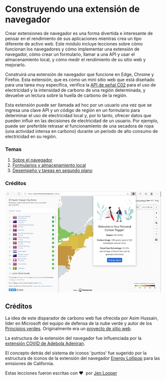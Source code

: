 # Construyendo una extensión de navegador

Crear extensiones de navegador es una forma divertida e interesante de pensar en el rendimiento de sus aplicaciones mientras crea un tipo diferente de activo web. Este módulo incluye lecciones sobre cómo funcionan los navegadores y cómo implementar una extensión de navegador, cómo crear un formulario, llamar a una API y usar el almacenamiento local, y cómo medir el rendimiento de su sitio web y mejorarlo.

Construirá una extensión de navegador que funcione en Edge, Chrome y Firefox. Esta extensión, que es como un mini sitio web que está diseñado para una tarea muy específica, verifica la [API de señal C02](https://www.co2signal.com) para el uso de electricidad y la intensidad de carbono de una región determinada, y devuelve un lectura sobre la huella de carbono de la región.

Esta extensión puede ser llamada ad hoc por un usuario una vez que se ingresa una clave API y un código de región en un formulario para determinar el uso de electricidad local y, por lo tanto, ofrecer datos que pueden influir en las decisiones de electricidad de un usuario. Por ejemplo, puede ser preferible retrasar el funcionamiento de una secadora de ropa (una actividad intensa en carbono) durante un período de alto consumo de electricidad en su región.

### Temas

1. [Sobre el navegador](about-browsers/README.md)
2. [Formularios y almacenamiento local](forms-browsers-local-storage/README.md)
3. [Desempeño y tareas en segundo plano](background-tasks-and-performance/README.md)

### Créditos

![a green browser extension](../extension-screenshot.png)

## Créditos

La idea de este disparador de carbono web fue ofrecida por Asim Hussain, líder en Microsoft del equipo de defensa de la nube verde y autor de los [Principios verdes](https://principles.green/). Originalmente era un [proyecto de sitio web](https://github.com/jlooper/green).

La estructura de la extensión del navegador fue influenciada por la [extensión COVID de Adebola Adeniran](https://github.com/onedebos/covtension).

El concepto detrás del sistema de iconos 'puntos' fue sugerido por la estructura de iconos de la extensión del navegador [Energy Lollipop](https://energylollipop.com/) para las emisiones de California.

Estas lecciones fueron escritas con ♥ ️ por [Jen Looper](https://www.twitter.com/jenlooper)
